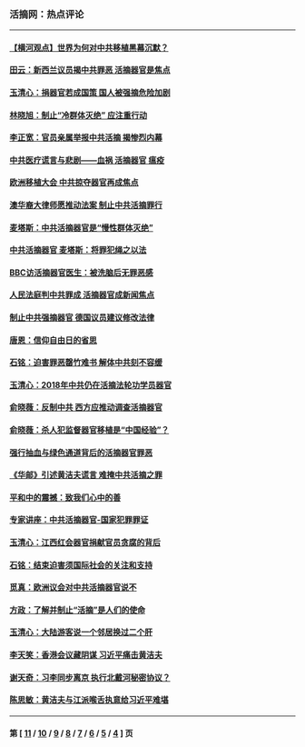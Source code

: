 ### 活摘网：热点评论
---
#### [【横河观点】世界为何对中共移植黑幕沉默？](../../pages/nf5879/n13244249.md?08020430) 
#### [田云：新西兰议员揭中共罪恶 活摘器官是焦点](../../pages/nf5879/n13070629.md?08020430) 
#### [玉清心：捐器官若成国策 国人被强摘危险加剧](../../pages/nf5879/n12802713.md?08020430) 
#### [林晓旭：制止“冷群体灭绝” 应注重行动](../../pages/nf5879/n12779736.md?08020430) 
#### [李正宽：官员亲属举报中共活摘 揭惨烈内幕](../../pages/nf5879/n12684490.md?08020430) 
#### [中共医疗谎言与悲剧——血祸 活摘器官 瘟疫](../../pages/nf5879/n12372103.md?08020430) 
#### [欧洲移植大会 中共掠夺器官再成焦点](../../pages/nf5879/n11538883.md?08020430) 
#### [澳华裔大律师愿推动法案 制止中共活摘罪行](../../pages/nf5879/n11377039.md?08020430) 
#### [麦塔斯：中共活摘器官是“慢性群体灭绝”](../../pages/nf5879/n11350529.md?08020430) 
#### [中共活摘器官 麦塔斯：将罪犯绳之以法](../../pages/nf5879/n11347973.md?08020430) 
#### [BBC访活摘器官医生：被洗脑后无罪恶感](../../pages/nf5879/n11335935.md?08020430) 
#### [人民法庭判中共罪成 活摘器官成新闻焦点](../../pages/nf5879/n11331578.md?08020430) 
#### [制止中共强摘器官 德国议员建议修改法律](../../pages/nf5879/n11249451.md?08020430) 
#### [唐恩：信仰自由日的省思](../../pages/nf5879/n11003525.md?08020430) 
#### [石铭：迫害罪恶罄竹难书  解体中共刻不容缓](../../pages/nf5879/n10942855.md?08020430) 
#### [玉清心：2018年中共仍在活摘法轮功学员器官](../../pages/nf5879/n10914646.md?08020430) 
#### [俞晓薇：反制中共 西方应推动调查活摘器官](../../pages/nf5879/n10794671.md?08020430) 
#### [俞晓薇：杀人犯监督器官移植是“中国经验”？](../../pages/nf5879/n10466427.md?08020430) 
#### [强行抽血与绿色通道背后的活摘器官罪恶](../../pages/nf5879/n10004708.md?08020430) 
#### [《华邮》引述黄洁夫谎言 难掩中共活摘之罪](../../pages/nf5879/n9642309.md?08020430) 
#### [平和中的震撼：致我们心中的善](../../pages/nf5879/n9021123.md?08020430) 
#### [专家讲座：中共活摘器官-国家犯罪罪证](../../pages/nf5879/n8828153.md?08020430) 
#### [玉清心：江西红会器官捐献官员贪腐的背后](../../pages/nf5879/n8522122.md?08020430) 
#### [石铭：结束迫害须国际社会的关注和支持](../../pages/nf5879/n8443497.md?08020430) 
#### [觅真：欧洲议会对中共活摘器官说不](../../pages/nf5879/n8337486.md?08020430) 
#### [方政：了解并制止“活摘”是人们的使命](../../pages/nf5879/n8329214.md?08020430) 
#### [玉清心：大陆游客说一个邻居换过二个肝](../../pages/nf5879/n8291404.md?08020430) 
#### [李天笑：香港会议藏阴谋 习近平痛击黄洁夫](../../pages/nf5879/n8241459.md?08020430) 
#### [谢天奇：习李同步离京 执行北戴河秘密协议？](../../pages/nf5879/n8230418.md?08020430) 
#### [陈思敏：黄洁夫与江派喉舌执意给习近平难堪](../../pages/nf5879/n8222166.md?08020430) 

---
#### 第 [ [11](./11.md?08020430) / [10](./10.md?08020430) / [9](./9.md?08020430) / [8](./8.md?08020430) / [7](./7.md?08020430) / [6](./6.md?08020430) / [5](./5.md?08020430) / [4](./4.md?08020430) ] 页
